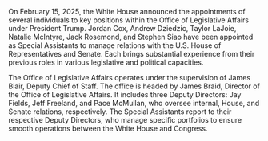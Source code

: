 On February 15, 2025, the White House announced the appointments of several individuals to key positions within the Office of Legislative Affairs under President Trump. Jordan Cox, Andrew Dziedzic, Taylor LaJoie, Natalie McIntyre, Jack Rosemond, and Stephen Siao have been appointed as Special Assistants to manage relations with the U.S. House of Representatives and Senate. Each brings substantial experience from their previous roles in various legislative and political capacities.

The Office of Legislative Affairs operates under the supervision of James Blair, Deputy Chief of Staff. The office is headed by James Braid, Director of the Office of Legislative Affairs. It includes three Deputy Directors: Jay Fields, Jeff Freeland, and Pace McMullan, who oversee internal, House, and Senate relations, respectively. The Special Assistants report to their respective Deputy Directors, who manage specific portfolios to ensure smooth operations between the White House and Congress.